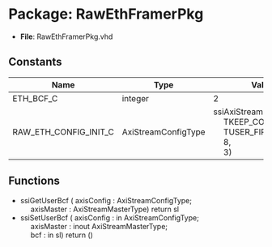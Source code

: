 # Package: RawEthFramerPkg

- **File**: RawEthFramerPkg.vhd
## Constants

| Name                  | Type                | Value                                                                                                                                                                                                          | Description                                                                                     |
| --------------------- | ------------------- | -------------------------------------------------------------------------------------------------------------------------------------------------------------------------------------------------------------- | ----------------------------------------------------------------------------------------------- |
| ETH_BCF_C             | integer             |  2                                                                                                                                                                                                             |                                                                                                 |
| RAW_ETH_CONFIG_INIT_C | AxiStreamConfigType |  ssiAxiStreamConfig(8,<br><span style="padding-left:20px"> TKEEP_COMP_C,<br><span style="padding-left:20px"> TUSER_FIRST_LAST_C,<br><span style="padding-left:20px"> 8,<br><span style="padding-left:20px"> 3) | dataBytes = 8tKeepMode = TKEEP_COMP_C;tUserMode = TUSER_FIRST_LAST_C;tDestBits = 8tUserBits = 3 |
## Functions
- ssiGetUserBcf <font id="function_arguments">( axisConfig : AxiStreamConfigType;<br><span style="padding-left:20px"> axisMaster : AxiStreamMasterType) </font> <font id="function_return">return sl </font>
- ssiSetUserBcf <font id="function_arguments">( axisConfig : in    AxiStreamConfigType;<br><span style="padding-left:20px"> axisMaster : inout AxiStreamMasterType;<br><span style="padding-left:20px"> bcf        : in    sl) </font> <font id="function_return">return ()</font>
